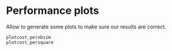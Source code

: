 # Performance plots
Allow to generate some plots to make sure our results are correct.

```@docs
plotcost_pernbsim
plotcost_persquare
```